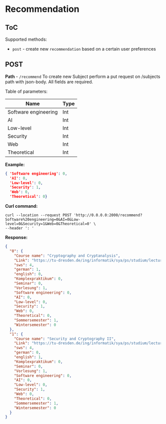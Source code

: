 # Recommendation

## ToC

Supported methods:

- `post` - create new `recommendation` based on a certain user preferences


## POST 
**Path** - `/recommend`
To create new Subject perform a put request on /subjects path with json-body. All fields are required.

Table of parameters:

| Name                 | Type |
|----------------------|------|
| Software engineering | Int  |
| AI                   | Int  |
| Low-level            | Int  |
| Security             | Int  |
| Web                  | Int  |
| Theoretical          | Int  |


**Example:**
```json
{ 'Software engineering': 0,
  'AI': 0,
  'Low-level': 0,
  'Security': 1,
  'Web': 0,
  'Theoretical': 0}
```

**Curl command:**
```shell script
curl --location --request POST 'http://0.0.0.0:2000/recommend?Software%20engineering=0&AI=0&Low-level=0&Security=1&Web=0&Theoretical=0' \
--header ': '
```

**Response:**
```json
{
  "0": {
    "Course name": "Cryptography and Cryptanalysis",
    "Link": "https://tu-dresden.de/ing/informatik/sya/ps/studium/lectures/crypto",
    "sws": 4,
    "german": 1,
    "english": 0,
    "Komplexpraktikum": 0,
    "Seminar": 0,
    "Vorlesung": 1,
    "Software engineering": 0,
    "AI": 0,
    "Low-level": 0,
    "Security": 1,
    "Web": 0,
    "Theoretical": 0,
    "Sommersemester": 1,
    "Wintersemester": 0
  },
  "1": {
    "Course name": "Security and Cryptography II",
    "Link": "https://tu-dresden.de/ing/informatik/sya/ps/studium/lectures/sac-ii?set_language=en",
    "sws": 4,
    "german": 0,
    "english": 1,
    "Komplexpraktikum": 0,
    "Seminar": 0,
    "Vorlesung": 1,
    "Software engineering": 0,
    "AI": 0,
    "Low-level": 0,
    "Security": 1,
    "Web": 0,
    "Theoretical": 0,
    "Sommersemester": 1,
    "Wintersemester": 0
  }
}
```